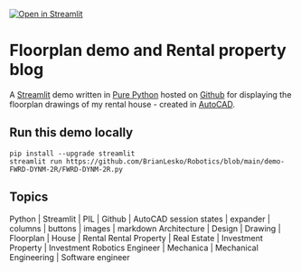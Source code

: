 [![Open in Streamlit](https://static.streamlit.io/badges/streamlit_badge_black_white.svg)](https://autocad-eoak-lesko.streamlit.app)

# Floorplan demo and Rental property blog 
  
A [Streamlit](https://streamlit.io/) demo written in [Pure Python](https://github.com/BrianLesko/204_E_OAKLAND/blob/main/streamlit_app/floorplan_app.py) hosted on [Github](https://github.com/BrianLesko) for displaying the floorplan drawings of my rental house - created in [AutoCAD](https://www.autodesk.com). 


## Run this demo locally
```
pip install --upgrade streamlit
streamlit run https://github.com/BrianLesko/Robotics/blob/main/demo-FWRD-DYNM-2R/FWRD-DYNM-2R.py
```

## Topics 
Python | Streamlit | PIL | Github | AutoCAD 
session states | expander | columns | buttons | images | markdown
Architecture | Design | Drawing | Floorplan | House | Rental 
Rental Property | Real Estate | Investment Property | Investment
Robotics Engineer | Mechanica | Mechanical Engineering | Software engineer
